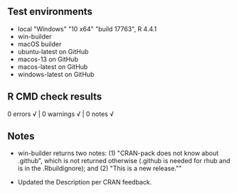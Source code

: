 ## Test environments
* local  "Windows" "10 x64" "build 17763",  R 4.4.1
* win-builder
* macOS builder
* ubuntu-latest on GitHub
* macos-13 on GitHub
* macos-latest on GitHub
* windows-latest on GitHub

## R CMD check results

0 errors √ | 0 warnings √ | 0 notes √


## Notes
* win-builder returns two notes: (1) "CRAN-pack does not know about .github", which is not returned otherwise (.github is needed for rhub and is in the .Rbuildignore); and (2) "This is a new release.""

* Updated the Description per CRAN feedback.
